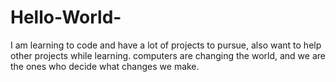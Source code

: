 # Hello-World-
I am learning to code and have a lot of projects to pursue, also want to help other projects while learning.
computers are changing the world, and we are the ones who decide what changes we make.
